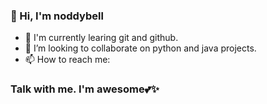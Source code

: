 ### 👋 Hi, I'm noddybell
- 🌱 I'm currently learing git and github.
- 👯 I’m looking to collaborate on python and java projects.
- 📫 How to reach me: 

### Talk with me. I'm awesome💕✨

<!--
**nehvanshika/nehvanshika** is a ✨ _special_ ✨ repository because its `README.md` (this file) appears on your GitHub profile.

Here are some ideas to get you started:

- 🔭 I’m currently working on ...
- 🌱 I’m currently learning ...
- 👯 I’m looking to collaborate on ...
- 🤔 I’m looking for help with ...
- 💬 Ask me about ...
- 📫 How to reach me: ...
- 😄 Pronouns: ...
- ⚡ Fun fact: ...
-->
